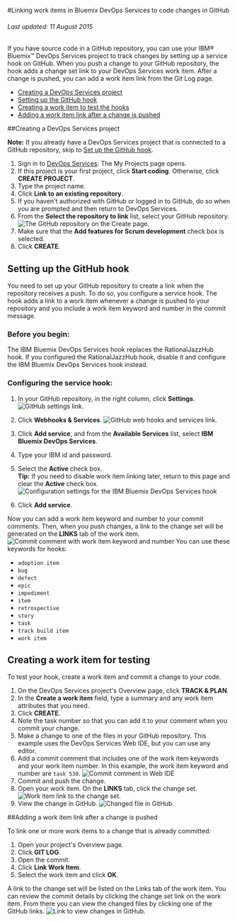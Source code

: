 #Linking work items in Bluemix DevOps Services to code changes in GitHub

###### Last updated: 11 August 2015

If you have source code in a GitHub repository, you can use your IBM&reg; Bluemix&trade; DevOps Services project to track changes by setting up a service hook on GitHub. When you push a change to your GitHub repository, the hook adds a change set link to your DevOps Services work item. After a change is pushed, you can add a work item link from the Git Log page. 

 * [Creating a DevOps Services project](#create_project)
 * [Setting up the GitHub hook](#github_hook)
 * [Creating a work item to test the hooks](#create_work_item)
 * [Adding a work item link after a change is pushed](#post_push)

<a name='create_project'></a>
##Creating a DevOps Services project

 **Note:** If you already have a DevOps Services project that is connected to a GitHub repository, skip to [Set up the GitHub hook](#github_hook).
1. Sign in to [DevOps Services][1]. The My Projects page opens.
2. If this project is your first project, click **Start coding**. Otherwise, click **CREATE PROJECT**.   
3. Type the project name.
4. Click **Link to an existing repository**.   
5. If you haven't authorized with GitHub or logged in to GitHub, do so when you are prompted and then return to DevOps Services.
6. From the **Select the repository to link** list, select your GitHub repository.  
![The GitHub repository on the Create page.][2]
7. Make sure that the **Add features for Scrum development** check box is selected.
8. Click **CREATE**.

<a name='github_hook'></a>
## Setting up the GitHub hook

You need to set up your GitHub repository to create a link when the repository receives a push. To do so, you configure a service hook. The hook adds a link to a work item whenever a change is pushed to your repository and you include a work item keyword and number in the commit message. 

### Before you begin:

The IBM Bluemix DevOps Services hook replaces the RationalJazzHub hook. If you configured the RationalJazzHub hook, disable it and configure the IBM Bluemix DevOps Services hook instead.

### Configuring the service hook:

1. In your GitHub repository, in the right column, click **Settings**.
![GitHub settings link.][4]
2. Click **Webhooks & Services**.
![GitHub web hooks and services link.][5]
3. Click **Add service**, and from the **Available Services** list, select **IBM Bluemix DevOps Services**.
4. Type your IBM id and password.
5. Select the **Active** check box.   
 **Tip:** If you need to disable work item linking later, return to this page and clear the **Active** check box.  
![Configuration settings for the IBM Bluemix DevOps Services hook][6]

6. Click **Add service**.

Now you can add a work item keyword and number to your commit comments. Then, when you push changes, a link to the change set will be generated on the **LINKS** tab of the work item.
![Commit comment with work item keyword and number][7]
You can use these keywords for hooks:
   - `adoption item`
   - `bug`
   - `defect`
   - `epic`
   - `impediment`
   - `item`
   - `retrospective`
   - `story`
   - `task`
   - `track build item`
   - `work item`

<a name='create_work_item'></a>
## Creating a work item for testing

To test your hook, create a work item and commit a change to your code.

1. On the DevOps Services project's Overview page, click **TRACK & PLAN**.
2. In the **Create a work item** field, type a summary and any work item attributes that you need.
3. Click **CREATE**.
4. Note the task number so that you can add it to your comment when you commit your change.
5. Make a change to one of the files in your GitHub repository. This example uses the DevOps Services Web IDE, but you can use any editor.
6. Add a commit comment that includes one of the work item keywords and your work item number. In this example, the work item keyword and number are `task 530`.
![Commit comment in Web IDE][8]
7. Commit and push the change.
8. Open your work item. On the **LINKS** tab, click the change set.   
![Work item link to the change set.][9]
9. View the change in GitHub.
![Changed file in GitHub.][10]

<a name='post_push'></a>
##Adding a work item link after a change is pushed

To link one or more work items to a change that is already committed:
1. Open your project's Overview page.
1. Click **GIT LOG**.
1. Open the commit.
1. Click **Link Work Item**.
1. Select the work item and click **OK**.

A link to the change set will be listed on the Links tab of the work item. You can review the commit details by clicking the change set link on the work item. From there you can view the changed files by clicking one of the GitHub links. ![Link to view changes in GitHub.][11]



[1]: https://hub.jazz.net
[2]: images/githubDevOpsProject.png
[4]: images/githubSettings.png
[5]: images/githubHooks.png
[6]: images/githubServiceConfig2.png
[7]: images/githubComment.png
[8]: images/githubCommit.png
[9]: images/githubLink.png
[10]: images/githubChange.png
[11]: images/githublink.png


